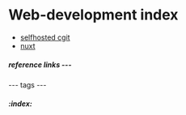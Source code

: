# Web-development index

- [selfhosted cgit](selfhosted-cgit/index.md)
- [nuxt](nuxt/index.md)

##### reference links ---

--- tags ---
##### :index:

